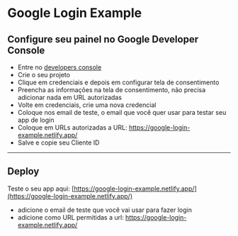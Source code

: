 # Google Login Example

## Configure seu painel no Google Developer Console
- Entre no [developers console](https://console.cloud.google.com/apis/dashboard)
- Crie o seu projeto
- Clique em credenciais e depois em configurar tela de consentimento
- Preencha as informações na tela de consentimento, não precisa adicionar nada em URL autorizadas
- Volte em credenciais, crie uma nova credencial
- Coloque nos email de teste, o email que você quer usar para testar seu app de login
- Coloque em URLs autorizadas a URL: https://google-login-example.netlify.app/
- Salve e copie seu Cliente ID

---
## Deploy
Teste o seu app aqui: [https://google-login-example.netlify.app/](https://google-login-example.netlify.app/)
- adicione o email de teste que você vai usar para fazer login
- adicione como URL permitidas a url: https://google-login-example.netlify.app/

